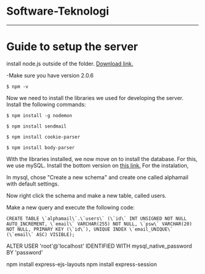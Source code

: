 # Software-Teknologi

________________________________________________________________________________

# Guide to setup the server

install node.js outside of the folder. [Download link.](https://nodejs.org/en/)


-Make sure you have version 2.0.6

	$ npm -v

Now we need to install the libraries we used for developing the server. Install the following commands:

	$ npm install -g nodemon
    
	$ npm install sendmail

	$ npm install cookie-parser

	$ npm install body-parser

With the libraries installed, we now move on to install the database. For this, we use mySQL. Install the bottom version on [this link.](https://dev.mysql.com/downloads/installer/)
For the instalation, 


In mysql, chose "Create a new schema" and create one called alphamail
with default settings.

Now right click the schema and make a new table, called users. 

Make a new query and execute the following code:
```
CREATE TABLE \`alphamail\`.\`users\` (\`id\` INT UNSIGNED NOT NULL AUTO_INCREMENT, \`email\` VARCHAR(255) NOT NULL, \`psw\` VARCHAR(20) NOT NULL, PRIMARY KEY (\`id\`), UNIQUE INDEX \`email_UNIQUE\` (\`email\` ASC) VISIBLE);
```

ALTER USER 'root'@'localhost' IDENTIFIED WITH mysql_native_password BY 'password'


npm install express-ejs-layouts
npm install express-session

